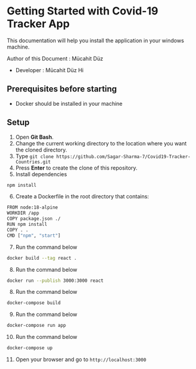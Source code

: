 # Getting Started with Covid-19 Tracker App

This documentation will help you install the application in your windows machine.

Author of this Document : Mücahit Düz

- Developer : Mücahit Düz
  Hi

## Prerequisites before starting

- Docker should be installed in your machine

## Setup

1.  Open **Git Bash**.
2.  Change the current working directory to the location where you want the cloned directory.
3.  Type `git clone https://github.com/Sagar-Sharma-7/Covid19-Tracker-Countries.git`
4.  Press **Enter** to create the clone of this repository.
5.  Install dependencies

```bash
npm install
```

6.  Create a Dockerfile in the root directory that contains:

```bash
FROM node:18-alpine
WORKDIR /app
COPY package.json ./
RUN npm install
COPY . .
CMD ["npm", "start"]
```

7.  Run the command below

```bash
docker build --tag react .
```

8.  Run the command below

```bash
docker run --publish 3000:3000 react
```

8.  Run the command below

```bash
docker-compose build
```

9.  Run the command below

```bash
docker-compose run app
```

10. Run the command below

```bash
docker-compose up
```

11. Open your browser and go to `http://localhost:3000`
